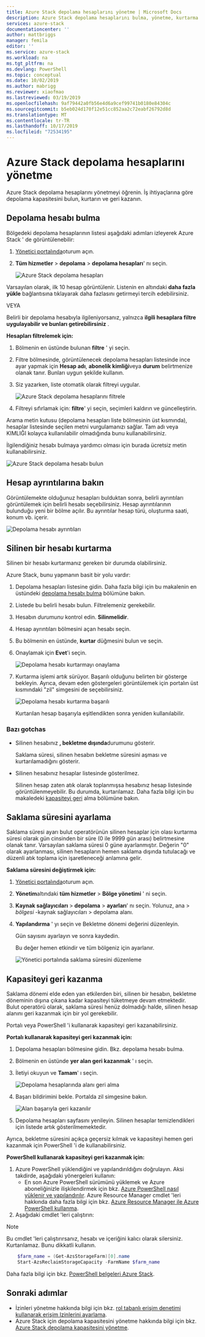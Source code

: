 ```yaml
---
title: Azure Stack depolama hesaplarını yönetme | Microsoft Docs
description: Azure Stack depolama hesaplarını bulma, yönetme, kurtarma ve geri kazanma hakkında bilgi edinin.
services: azure-stack
documentationcenter: ''
author: mattbriggs
manager: femila
editor: ''
ms.service: azure-stack
ms.workload: na
ms.tgt_pltfrm: na
ms.devlang: PowerShell
ms.topic: conceptual
ms.date: 10/02/2019
ms.author: mabrigg
ms.reviewer: xiaofmao
ms.lastreviewed: 03/19/2019
ms.openlocfilehash: 9af79442a0fb56e4d6a9cef99741b0180e84304c
ms.sourcegitcommit: b5eb024d170f12e51cc852aa2c72eabf26792d8d
ms.translationtype: MT
ms.contentlocale: tr-TR
ms.lasthandoff: 10/17/2019
ms.locfileid: "72534195"
---
```

# <a name="manage-azure-stack-storage-accounts"></a>Azure Stack depolama hesaplarını yönetme

Azure Stack depolama hesaplarını yönetmeyi öğrenin. İş ihtiyaçlarına göre depolama kapasitesini bulun, kurtarın ve geri kazanın.

## <a name="find-a-storage-account"></a>Depolama hesabı bulma

Bölgedeki depolama hesaplarının listesi aşağıdaki adımları izleyerek Azure Stack ' de görüntülenebilir:

1. [Yönetici portalında](https://adminportal.local.azurestack.external)oturum açın.

2. **Tüm hizmetler**  > **depolama**  > **depolama hesapları**' nı seçin.

   ![Azure Stack depolama hesapları](media/azure-stack-manage-storage-accounts/image4.png)

Varsayılan olarak, ilk 10 hesap görüntülenir. Listenin en altındaki **daha fazla yükle** bağlantısına tıklayarak daha fazlasını getirmeyi tercih edebilirsiniz.

VEYA

Belirli bir depolama hesabıyla ilgileniyorsanız, yalnızca **ilgili hesaplara filtre uygulayabilir ve bunları getirebilirsiniz** .

**Hesapları filtrelemek için:**

1. Bölmenin en üstünde bulunan **filtre** ' yi seçin.
2. Filtre bölmesinde, görüntülenecek depolama hesapları listesinde ince ayar yapmak için **Hesap adı**, **abonelik kimliği**veya **durum** belirtmenize olanak tanır. Bunları uygun şekilde kullanın.
3. Siz yazarken, liste otomatik olarak filtreyi uygular.

    ![Azure Stack depolama hesaplarını filtrele](media/azure-stack-manage-storage-accounts/image5.png)

4. Filtreyi sıfırlamak için: **filtre**' yi seçin, seçimleri kaldırın ve güncelleştirin.

Arama metin kutusu (depolama hesapları liste bölmesinin üst kısmında), hesaplar listesinde seçilen metni vurgulamanızı sağlar. Tam adı veya KIMLIĞI kolayca kullanılabilir olmadığında bunu kullanabilirsiniz.

İlgilendiğiniz hesabı bulmaya yardımcı olması için burada ücretsiz metin kullanabilirsiniz.

![Azure Stack depolama hesabı bulun](media/azure-stack-manage-storage-accounts/image6.png)

## <a name="look-at-account-details"></a>Hesap ayrıntılarına bakın
Görüntülemekte olduğunuz hesapları bulduktan sonra, belirli ayrıntıları görüntülemek için belirli hesabı seçebilirsiniz. Hesap ayrıntılarının bulunduğu yeni bir bölme açılır. Bu ayrıntılar hesap türü, oluşturma saati, konum vb. içerir.

![Depolama hesabı ayrıntıları](media/azure-stack-manage-storage-accounts/image7.png)

## <a name="recover-a-deleted-account"></a>Silinen bir hesabı kurtarma
Silinen bir hesabı kurtarmanız gereken bir durumda olabilirsiniz.

Azure Stack, bunu yapmanın basit bir yolu vardır:

1. Depolama hesapları listesine gidin. Daha fazla bilgi için bu makalenin en üstündeki [depolama hesabı bulma](azure-stack-manage-storage-accounts.md) bölümüne bakın.
2. Listede bu belirli hesabı bulun. Filtrelemeniz gerekebilir.
3. Hesabın *durumunu* kontrol edin. **Silinmelidir**.
4. Hesap ayrıntıları bölmesini açan hesabı seçin.
5. Bu bölmenin en üstünde, **kurtar** düğmesini bulun ve seçin.
6. Onaylamak için **Evet**'i seçin.

   ![Depolama hesabı kurtarmayı onaylama](media/azure-stack-manage-storage-accounts/image8.png)

7. Kurtarma işlemi artık sürüyor. Başarılı olduğunu belirten bir gösterge bekleyin. Ayrıca, devam eden göstergeleri görüntülemek için portalın üst kısmındaki "zil" simgesini de seçebilirsiniz.

   ![Depolama hesabı kurtarma başarılı](media/azure-stack-manage-storage-accounts/image9.png)

   Kurtarılan hesap başarıyla eşitlendikten sonra yeniden kullanılabilir.

### <a name="some-gotchas"></a>Bazı gotchas
* Silinen hesabınız **, bekletme dışında**durumunu gösterir.
  
  Saklama süresi, silinen hesabın bekletme süresini aşması ve kurtarılamadığını gösterir.

* Silinen hesabınız hesaplar listesinde gösterilmez.
  
  Silinen hesap zaten atık olarak toplanmışsa hesabınız hesap listesinde görüntülenmeyebilir. Bu durumda, kurtarılamaz. Daha fazla bilgi için bu makaledeki [kapasiteyi geri](#reclaim) alma bölümüne bakın.

## <a name="set-the-retention-period"></a>Saklama süresini ayarlama
Saklama süresi ayarı bulut operatörünün silinen hesaplar için olası kurtarma süresi olarak gün cinsinden bir süre (0 ile 9999 gün arası) belirtmesine olanak tanır. Varsayılan saklama süresi 0 güne ayarlanmıştır. Değerin "0" olarak ayarlanması, silinen hesapların hemen saklama dışında tutulacağı ve düzenli atık toplama için işaretleneceği anlamına gelir.

**Saklama süresini değiştirmek için:**

1. [Yönetici portalında](https://adminportal.local.azurestack.external)oturum açın.
2. **Yönetim**altındaki **tüm hizmetler**  > **Bölge yönetimi** ' ni seçin.
3. **Kaynak sağlayıcıları**  > **depolama**  > **ayarları**' nı seçin. Yolunuz, ana > *bölgesi* -kaynak sağlayıcıları > depolama alanı.
4. **Yapılandırma** ' yı seçin ve Bekletme dönemi değerini düzenleyin.

   Gün sayısını ayarlayın ve sonra kaydedin.

   Bu değer hemen etkindir ve tüm bölgeniz için ayarlanır.

   ![Yönetici portalında saklama süresini düzenleme](media/azure-stack-manage-storage-accounts/image10.png)

## <a name="reclaim"></a>Kapasiteyi geri kazanma
Saklama dönemi elde eden yan etkilerden biri, silinen bir hesabın, bekletme döneminin dışına çıkana kadar kapasiteyi tüketmeye devam etmektedir. Bulut operatörü olarak, saklama süresi henüz dolmadığı halde, silinen hesap alanını geri kazanmak için bir yol gerekebilir.

Portalı veya PowerShell 'i kullanarak kapasiteyi geri kazanabilirsiniz.

**Portalı kullanarak kapasiteyi geri kazanmak için:**
1. Depolama hesapları bölmesine gidin. Bkz. depolama hesabı bulma.
2. Bölmenin en üstünde **yer alan geri kazanmak** ' ı seçin.
3. İletiyi okuyun ve **Tamam**' ı seçin.

    ![Depolama hesaplarında alanı geri alma](media/azure-stack-manage-storage-accounts/image11.png)

4. Başarı bildirimini bekle. Portalda zil simgesine bakın.

    ![Alan başarıyla geri kazanılır](media/azure-stack-manage-storage-accounts/image12.png)

5. Depolama hesapları sayfasını yenileyin. Silinen hesaplar temizlendikleri için listede artık gösterilmemektedir.

Ayrıca, bekletme süresini açıkça geçersiz kılmak ve kapasiteyi hemen geri kazanmak için PowerShell 'i de kullanabilirsiniz.

**PowerShell kullanarak kapasiteyi geri kazanmak için:**

1. Azure PowerShell yüklendiğini ve yapılandırıldığını doğrulayın. Aksi takdirde, aşağıdaki yönergeleri kullanın: 
   * En son Azure PowerShell sürümünü yüklemek ve Azure aboneliğinizle ilişkilendirmek için bkz. [Azure PowerShell nasıl yüklenir ve yapılandırılır](https://azure.microsoft.com/documentation/articles/powershell-install-configure/).
   Azure Resource Manager cmdlet 'leri hakkında daha fazla bilgi için bkz. [Azure Resource Manager ile Azure PowerShell kullanma](https://go.microsoft.com/fwlink/?LinkId=394767).
2. Aşağıdaki cmdlet 'leri çalıştırın:

> [!NOTE]  
> Bu cmdlet 'leri çalıştırırsanız, hesabı ve içeriğini kalıcı olarak silersiniz. Kurtarılamaz. Bunu dikkatli kullanın.

```powershell  
    $farm_name = (Get-AzsStorageFarm)[0].name
    Start-AzsReclaimStorageCapacity -FarmName $farm_name
```

Daha fazla bilgi için bkz. [PowerShell belgeleri Azure Stack](https://docs.microsoft.com/powershell/azure/azure-stack/overview).
 

## <a name="next-steps"></a>Sonraki adımlar

 - İzinleri yönetme hakkında bilgi için bkz. [rol tabanlı erişim denetimi kullanarak erişim Izinlerini ayarlama](azure-stack-manage-permissions.md).
 - Azure Stack için depolama kapasitesini yönetme hakkında bilgi için bkz. [Azure Stack depolama kapasitesini yönetme](azure-stack-manage-storage-shares.md).
